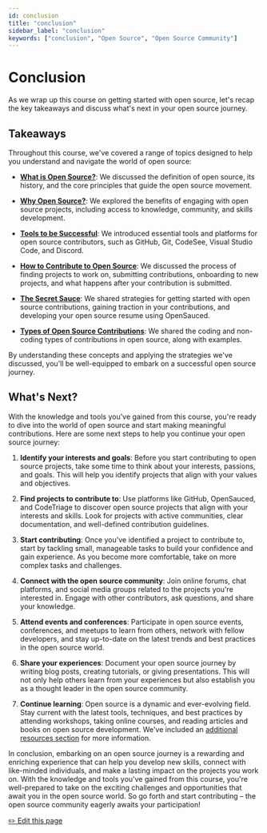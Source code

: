 ```yaml
---
id: conclusion
title: "conclusion"
sidebar_label: "conclusion"
keywords: ["conclusion", "Open Source", "Open Source Community"]
---
```


# Conclusion

As we wrap up this course on getting started with open source, let's recap the key takeaways and discuss what's next in your open source journey.

## Takeaways

Throughout this course, we've covered a range of topics designed to help you understand and navigate the world of open source:

- **[What is Open Source?](what-is-open-source.md)**: We discussed the definition of open source, its history, and the core principles that guide the open source movement.

- **[Why Open Source?](why-open-source.md)**: We explored the benefits of engaging with open source projects, including access to knowledge, community, and skills development.

- **[Tools to be Successful](tools-to-be-successful.md)**: We introduced essential tools and platforms for open source contributors, such as GitHub, Git, CodeSee, Visual Studio Code, and Discord.

- **[How to Contribute to Open Source](how-to-contribute-to-open-source.md)**: We discussed the process of finding projects to work on, submitting contributions, onboarding to new projects, and what happens after your contribution is submitted.

- **[The Secret Sauce](the-secret-sauce.md)**: We shared strategies for getting started with open source contributions, gaining traction in your contributions, and developing your open source resume using OpenSauced.

- **[Types of Open Source Contributions](types-of-contributions.md)**: We shared the coding and non-coding types of contributions in open source, along with examples.

By understanding these concepts and applying the strategies we've discussed, you'll be well-equipped to embark on a successful open source journey.

## What's Next?

With the knowledge and tools you've gained from this course, you're ready to dive into the world of open source and start making meaningful contributions. Here are some next steps to help you continue your open source journey:

1. **Identify your interests and goals**: Before you start contributing to open source projects, take some time to think about your interests, passions, and goals. This will help you identify projects that align with your values and objectives.

2. **Find projects to contribute to**: Use platforms like GitHub, OpenSauced, and CodeTriage to discover open source projects that align with your interests and skills. Look for projects with active communities, clear documentation, and well-defined contribution guidelines.

3. **Start contributing**: Once you've identified a project to contribute to, start by tackling small, manageable tasks to build your confidence and gain experience. As you become more comfortable, take on more complex tasks and challenges.

4. **Connect with the open source community**: Join online forums, chat platforms, and social media groups related to the projects you're interested in. Engage with other contributors, ask questions, and share your knowledge.

5. **Attend events and conferences**: Participate in open source events, conferences, and meetups to learn from others, network with fellow developers, and stay up-to-date on the latest trends and best practices in the open source world.

6. **Share your experiences**: Document your open source journey by writing blog posts, creating tutorials, or giving presentations. This will not only help others learn from your experiences but also establish you as a thought leader in the open source community.

7. **Continue learning**: Open source is a dynamic and ever-evolving field. Stay current with the latest tools, techniques, and best practices by attending workshops, taking online courses, and reading articles and books on open source development. We've included an [additional resources section](additional-resources.md) for more information.

In conclusion, embarking on an open source journey is a rewarding and enriching experience that can help you develop new skills, connect with like-minded individuals, and make a lasting impact on the projects you work on. With the knowledge and tools you've gained from this course, you're well-prepared to take on the exciting challenges and opportunities that await you in the open source world. So go forth and start contributing – the open source community eagerly awaits your participation!

<footer>
  <a href="https://github.com/open-sauced/intro/blob/main/docs/intro-to-oss/conclusion.md">✏️ Edit this page</a>
</footer>
